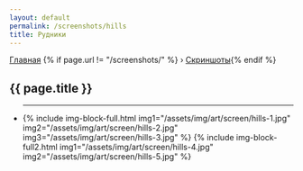 ```yaml
---
layout: default
permalink: /screenshots/hills
title: Рудники
---
```


<div class="l-body__section">
    <div class="l-body__section__i">
        <div class="b-tex">
            <div class="b-tex__b">
                <div class="b-tex__lr" style="min-height: 935px;">
                    <div class="b-panel">
                        <div class="b-panel__t">
                            <div></div>
                        </div>
                        <div class="b-panel__r">
                            <div class="b-panel__l">
                                <div class="b-panel__i bp__minheight">
                                    <div class="b-crumbs">
                                        <a href="{{ '/' | relative_url }}">Главная</a> {% if page.url != "/screenshots/" %} › <a href="{{ '/screenshots/' | relative_url }}">Скриншоты</a>{% endif %}
                                        <i class="darr"></i>
                                    </div>
                                    <h2 class="title">{{ page.title }}</h2>
                                    <ul class="b-gallery-category">
                                        <li class="b-gc_category">
                                            <div class="hr">
                                                <hr>
                                            </div>
                                            {% include img-block-full.html img1="/assets/img/art/screen/hills-1.jpg" img2="/assets/img/art/screen/hills-2.jpg" img3="/assets/img/art/screen/hills-3.jpg" %}
                                            {% include img-block-full2.html img1="/assets/img/art/screen/hills-4.jpg" img2="/assets/img/art/screen/hills-5.jpg" %}
                                        </li>
                                    </ul>
                                </div>
                            </div>
                        </div>
                        <div class="b-panel__b">
                            <div></div>
                        </div>
                    </div>
                </div>
            </div>
        </div>
    </div>
</div>